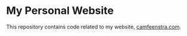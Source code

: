 # My Personal Website

This repository contains code related to my website, [camfeenstra.com](http://camfeenstra.com).
